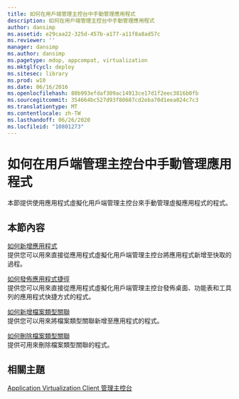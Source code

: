 ```yaml
---
title: 如何在用戶端管理主控台中手動管理應用程式
description: 如何在用戶端管理主控台中手動管理應用程式
author: dansimp
ms.assetid: e29caa22-325d-457b-a177-a11f8a8ad57c
ms.reviewer: ''
manager: dansimp
ms.author: dansimp
ms.pagetype: mdop, appcompat, virtualization
ms.mktglfcycl: deploy
ms.sitesec: library
ms.prod: w10
ms.date: 06/16/2016
ms.openlocfilehash: 80b993efdaf309ac14913ce17d1f2eec3816b0fb
ms.sourcegitcommit: 354664bc527d93f80687cd2eba70d1eea024c7c3
ms.translationtype: MT
ms.contentlocale: zh-TW
ms.lasthandoff: 06/26/2020
ms.locfileid: "10801273"
---
```

# 如何在用戶端管理主控台中手動管理應用程式


本節提供使用應用程式虛擬化用戶端管理主控台來手動管理虛擬應用程式的程式。

## 本節內容


<a href="" id="how-to-add-an-application"></a>[如何新增應用程式](how-to-add-an-application.md)  
提供您可以用來直接從應用程式虛擬化用戶端管理主控台將應用程式新增至快取的過程。

<a href="" id="how-to-publish-application-shortcuts"></a>[如何發佈應用程式捷徑](how-to-publish-application-shortcuts.md)  
提供您可以用來直接從應用程式虛擬化用戶端管理主控台發佈桌面、功能表和工具列的應用程式快捷方式的程式。

<a href="" id="how-to-add-a-file-type-association"></a>[如何新增檔案類型關聯](how-to-add-a-file-type-association.md)  
提供您可以用來將檔案類型關聯新增至應用程式的程式。

<a href="" id="how-to-delete-a-file-type-association"></a>[如何刪除檔案類型關聯](how-to-delete-a-file-type-association.md)  
提供可用來刪除檔案類型關聯的程式。

## 相關主題


[Application Virtualization Client 管理主控台](application-virtualization-client-management-console.md)

 

 





